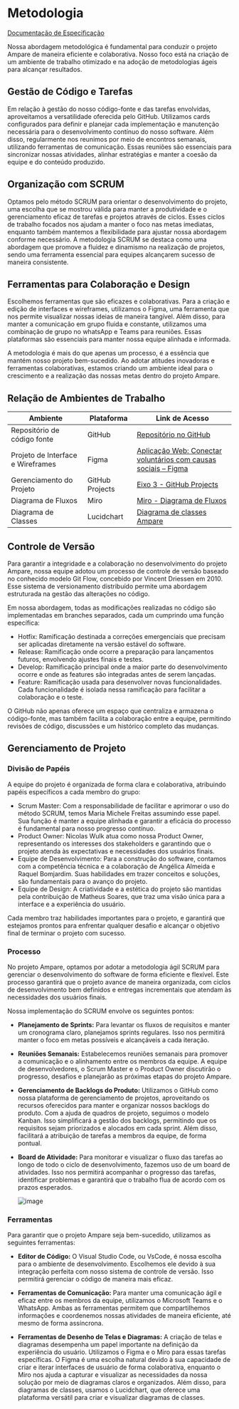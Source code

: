 # Metodologia

[Documentação de Especificação](2-Especificacao-do-Projeto.md)

Nossa abordagem metodológica é fundamental para conduzir o projeto Ampare de maneira eficiente e colaborativa. Nosso foco está na criação de um ambiente de trabalho otimizado e na adoção de metodologias ágeis para alcançar resultados.

## Gestão de Código e Tarefas

Em relação à gestão do nosso código-fonte e das tarefas envolvidas, aproveitamos a versatilidade oferecida pelo GitHub. Utilizamos cards configurados para definir e planejar cada implementação e manutenção necessária para o desenvolvimento contínuo do nosso software. Além disso, regularmente nos reunimos por meio de encontros semanais, utilizando ferramentas de comunicação. Essas reuniões são essenciais para sincronizar nossas atividades, alinhar estratégias e manter a coesão da equipe e do conteúdo produzido.

## Organização com SCRUM

Optamos pelo método SCRUM para orientar o desenvolvimento do projeto, uma escolha que se mostrou válida para manter a produtividade e o gerenciamento eficaz de tarefas e projetos através de ciclos. Esses ciclos de trabalho focados nos ajudam a manter o foco nas metas imediatas, enquanto também mantemos a flexibilidade para ajustar nossa abordagem conforme necessário. A metodologia SCRUM se destaca como uma abordagem que promove a fluidez e dinamismo na realização de projetos, sendo uma ferramenta essencial para equipes alcançarem sucesso de maneira consistente.

## Ferramentas para Colaboração e Design

Escolhemos ferramentas que são eficazes e colaborativas. Para a criação e edição de interfaces e wireframes, utilizamos o Figma, uma ferramenta que nos permite visualizar nossas ideias de maneira tangível. Além disso, para manter a comunicação em grupo fluida e constante, utilizamos uma combinação de grupo no whatsApp e Teams para reuniões. Essas plataformas são essenciais para manter nossa equipe alinhada e informada.

A metodologia é mais do que apenas um processo, é a essência que mantém nosso projeto bem-sucedido. Ao adotar atitudes inovadoras e ferramentas colaborativas, estamos criando um ambiente ideal para o crescimento e a realização das nossas metas dentro do projeto Ampare.

## Relação de Ambientes de Trabalho

| Ambiente                      | Plataforma             | Link de Acesso                                               |
|------------------------------|------------------------|---------------------------------------------------------------|
| Repositório de código fonte   | GitHub                 | [Repositório no GitHub](https://github.com/ICEI-PUC-Minas-PMV-SInt/pmv-sint-2023-2-e3-proj-back-t1-projeto-ampare) |
| Projeto de Interface e Wireframes | Figma              | [Aplicação Web: Conectar voluntários com causas sociais – Figma](https://www.figma.com/file/Q4B4NgBm0utmYofu6dvdjA/Untitled?type=design&node-id=0-1&mode=design&t=CWGTKUzXSc9SG1Hw-0) |
| Gerenciamento do Projeto      | GitHub Projects       | [Eixo 3 - GitHub Projects](https://github.com/orgs/ICEI-PUC-Minas-PMV-SInt/projects/9) |
| Diagrama de Fluxos            | Miro                   | [Miro - Diagrama de Fluxos](https://miro.com/app/board/uXjVMpEOFts=/?share_link_id=596785977316) |
| Diagrama de Classes           | Lucidchart              | [Diagrama de classes Ampare](https://lucid.app/lucidchart/971486c1-1ee6-4143-b049-1456c293d444/edit?viewport_loc=-2001%2C-3299%2C3107%2C1478%2C0_0&invitationId=inv_39bea3de-29b8-435e-849f-bddcafe1e8a0) |


## Controle de Versão

Para garantir a integridade e a colaboração no desenvolvimento do projeto Ampare, nossa equipe adotou um processo de controle de versão baseado no conhecido modelo Git Flow, concebido por Vincent Driessen em 2010. Esse sistema de versionamento distribuído permite uma abordagem estruturada na gestão das alterações no código.

Em nossa abordagem, todas as modificações realizadas no código são implementadas em branches separados, cada um cumprindo uma função específica:

- Hotfix: Ramificação destinada a correções emergenciais que precisam ser aplicadas diretamente na versão estável do software.
- Release: Ramificação onde ocorre a preparação para lançamentos futuros, envolvendo ajustes finais e testes.
- Develop: Ramificação principal onde a maior parte do desenvolvimento ocorre e onde as features são integradas antes de serem lançadas.
- Feature: Ramificação usada para desenvolver novas funcionalidades. Cada funcionalidade é isolada nessa ramificação para facilitar a colaboração e o teste.

O GitHub não apenas oferece um espaço que centraliza e armazena o código-fonte, mas também facilita a colaboração entre a equipe, permitindo revisões de código, discussões e um histórico completo das mudanças.

## Gerenciamento de Projeto

### Divisão de Papéis

A equipe do projeto é organizada de forma clara e colaborativa, atribuindo papéis específicos a cada membro do grupo:

- Scrum Master: Com a responsabilidade de facilitar e aprimorar o uso do método SCRUM, temos Maria Michele Freitas assumindo esse papel. Sua função é manter a equipe alinhada e garantir a eficácia do processo é fundamental para nosso progresso contínuo.
- Product Owner: Nicolas Wulk atua como nossa Product Owner, representando os interesses dos stakeholders e garantindo que o projeto atenda às expectativas e necessidades dos usuários finais.
- Equipe de Desenvolvimento: Para a construção do software, contamos com a competência técnica e a colaboração de Angélica Almeida e Raquel Bomjardim. Suas habilidades em trazer conceitos e soluções, são fundamentais para o avanço do projeto.
- Equipe de Design: A criatividade e a estética do projeto são mantidas pela contribuição de Matheus Soares, que traz uma visão única para a interface e a experiência do usuário.

Cada membro traz habilidades importantes para o projeto, e garantirá que estejamos prontos para enfrentar qualquer desafio e alcançar o objetivo final de terminar o projeto com sucesso.

### Processo

No projeto Ampare, optamos por adotar a metodologia ágil SCRUM para gerenciar o desenvolvimento do software de forma eficiente e flexível. Este processo garantirá que o projeto avance de maneira organizada, com ciclos de desenvolvimento bem definidos e entregas incrementais que atendam às necessidades dos usuários finais.

Nossa implementação do SCRUM envolve os seguintes pontos:

- **Planejamento de Sprints:** Para levantar os fluxos de requisitos e manter um cronograma claro, planejamos sprints regulares. Isso nos permitirá manter o foco em metas possíveis e alcançáveis a cada iteração.

- **Reuniões Semanais:** Estabelecemos reuniões semanais para promover a comunicação e o alinhamento entre os membros da equipe. A equipe de desenvolvedores, o Scrum Master e o Product Owner discutirão o progresso, desafios e planejarão as próximas etapas do projeto Ampare.

- **Gerenciamento de Backlogs do Produto:** Utilizamos o GitHub como nossa plataforma de gerenciamento de projetos, aproveitando os recursos oferecidos para manter e organizar nossos backlogs do produto. Com a ajuda de quadros de projeto, seguimos o modelo Kanban. Isso simplificará a gestão dos backlogs, permitindo que os requisitos sejam priorizados e alocados em cada sprint. Além disso, facilitará a atribuição de tarefas a membros da equipe, de forma pontual.

- **Board de Atividade:** Para monitorar e visualizar o fluxo das tarefas ao longo de todo o ciclo de desenvolvimento, fazemos uso de um board de atividades. Isso nos permitirá acompanhar o progresso das tarefas, identificar problemas e garantirá que o trabalho flua de acordo com os prazos esperados.

  ![image](https://github.com/ICEI-PUC-Minas-PMV-SInt/pmv-sint-2023-2-e3-proj-back-t1-projeto-ampare/assets/107443453/a1c8b463-eba6-467c-99f4-4c86404281ce)


### Ferramentas

Para garantir que o projeto Ampare seja bem-sucedido, utilizamos as seguintes ferramentas:

- **Editor de Código:** O Visual Studio Code, ou VsCode, é nossa escolha para o ambiente de desenvolvimento. Escolhemos ele devido à sua integração perfeita com nosso sistema de controle de versão. Isso permitirá gerenciar o código de maneira mais eficaz.

- **Ferramentas de Comunicação:** Para manter uma comunicação ágil e eficaz entre os membros da equipe, utilizamos o Microsoft Teams e o WhatsApp. Ambas as ferramentas permitem que compartilhemos informações e coordenemos nossas atividades de maneira eficiente, até mesmo de forma assíncrona.

- **Ferramentas de Desenho de Telas e Diagramas:** A criação de telas e diagramas desempenha um papel importante na definição da experiência do usuário. Utilizamos o Figma e o Miro para essas tarefas específicas. O Figma é uma escolha natural devido à sua capacidade de criar e iterar interfaces de usuário de forma colaborativa, enquanto o Miro nos ajuda a capturar e visualizar as necessidades da nossa solução por meio de diagramas claros e organizados. Além disso, para diagramas de classes, usamos o Lucidchart, que oferece uma plataforma versátil para criar e visualizar diagramas de classes.

